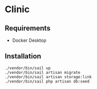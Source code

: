 # Clinic

## Requirements
* Docker Desktop



## Installation
````
./vendor/bin/sail up
./vendor/bin/sail artisan migrate
./vendor/bin/sail artisan storage:link
./vendor/bin/sail php artisan db:seed
````